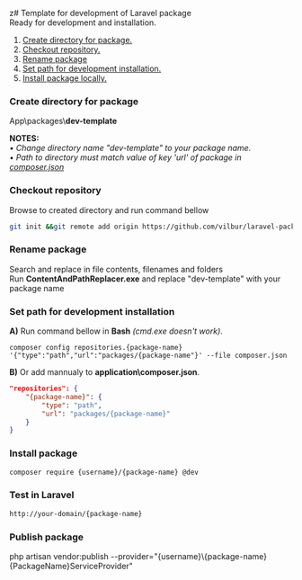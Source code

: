 z# Template for development of Laravel package  
Ready for development and installation.  

1. [Create directory for package.](#create-directory-for-package)<br>  
1. [Checkout repository.](#checkout-repository)<br>  
1. [Rename package](#rename-package)<br>  
1. [Set path for development installation.](#set-path-for-development-installation)<br>  
1. [Install package locally.](#install-package-locally)<br>  


### Create directory for package  
App\packages\\__dev-template__  

__NOTES:__  
• *Change directory name "dev-template" to your package name.*  
• *Path to directory must match value of key 'url' of package in [composer.json](#set-path-for-development-installation)*  

### Checkout repository  
Browse to created directory and run command bellow  
``` bash  
git init &&git remote add origin https://github.com/vilbur/laravel-package-dev-template.git &&git pull origin master  
```  

### Rename package  
Search and replace in file contents, filenames and folders  
Run __ContentAndPathReplacer.exe__ and replace "dev-template" with your package name  


### Set path for development installation  

__A)__ Run command bellow in __Bash__ *(cmd.exe doesn't work)*.  

	composer config repositories.{package-name} '{"type":"path","url":"packages/{package-name"}' --file composer.json  


__B)__ Or add mannualy to __application\composer.json__.  
``` json  
"repositories": {  
    "{package-name}": {  
        "type": "path",  
        "url": "packages/{package-name}"  
    }  
}  
```  

### Install package  
``` bash  
composer require {username}/{package-name} @dev  
```  

### Test in Laravel  
``` html  
http://your-domain/{package-name}  
```  

### Publish package  
php artisan vendor:publish --provider="{username}\\{package-name}\{PackageName}ServiceProvider"  

  